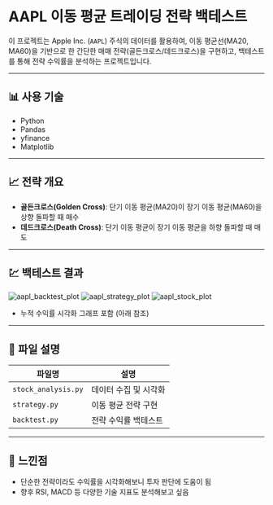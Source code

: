 # AAPL 이동 평균 트레이딩 전략 백테스트

이 프로젝트는 Apple Inc. (`AAPL`) 주식의 데이터를 활용하여, 이동 평균선(MA20, MA60)을 기반으로 한 간단한 매매 전략(골든크로스/데드크로스)을 구현하고, 백테스트를 통해 전략 수익률을 분석하는 프로젝트입니다.

---

## 📊 사용 기술
- Python
- Pandas
- yfinance
- Matplotlib

---

## 📈 전략 개요

- **골든크로스(Golden Cross)**: 단기 이동 평균(MA20)이 장기 이동 평균(MA60)을 상향 돌파할 때 매수
- **데드크로스(Death Cross)**: 단기 이동 평균이 장기 이동 평균을 하향 돌파할 때 매도

---

## 💹 백테스트 결과
![aapl_backtest_plot](https://github.com/user-attachments/assets/abe2331b-38a5-4552-837c-f99592c324e0)
![aapl_strategy_plot](https://github.com/user-attachments/assets/90a6f545-477e-41f5-9924-433a9b7d1217)
![aapl_stock_plot](https://github.com/user-attachments/assets/99e82cc3-36e4-468b-9d31-fcf3feea17ac)


- 누적 수익률 시각화 그래프 포함 (아래 참조)

---

## 📁 파일 설명

| 파일명 | 설명 |
|--------|------|
| `stock_analysis.py` | 데이터 수집 및 시각화 |
| `strategy.py` | 이동 평균 전략 구현 |
| `backtest.py` | 전략 수익률 백테스트 |

---

## 🧠 느낀점

- 단순한 전략이라도 수익률을 시각화해보니 투자 판단에 도움이 됨
- 향후 RSI, MACD 등 다양한 기술 지표도 분석해보고 싶음
